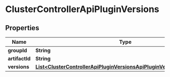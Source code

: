 

# ClusterControllerApiPluginVersions


## Properties

| Name | Type | Description | Notes |
|------------ | ------------- | ------------- | -------------|
|**groupId** | **String** |  |  |
|**artifactId** | **String** |  |  |
|**versions** | [**List&lt;ClusterControllerApiPluginVersionsApiPluginVersionAndMetadata&gt;**](ClusterControllerApiPluginVersionsApiPluginVersionAndMetadata.md) |  |  |



